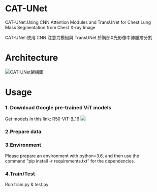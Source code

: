 # CAT-UNet
CAT-UNet:Using CNN Attention Modules and TransUNet for Chest Lung Mass Segmentation from Chest X-ray Image

CAT-UNet:使用 CNN 注意力模組與 TransUNet 於胸部X光影像中肺腫瘤分割


# Architecture 
![CAT-UNet架構圖](https://user-images.githubusercontent.com/109962468/189515819-4d99263c-6f5f-4ab1-a03b-c9d0d9a84983.PNG)

# Usage
### 1. Download Google pre-trained ViT models ### 
Get models in this link: R50-ViT-B_16
![]([http://www.baidu.com/img/bdlogo.gif](https://console.cloud.google.com/storage/browser/vit_models;tab=objects?prefix=&forceOnObjectsSortingFiltering=false)) 

### 2.Prepare data ###

### 3.Environment ###
Please prepare an environment with python=3.6, and then use the command "pip install -r requirements.txt" for the dependencies.

### 4.Train/Test ###
Run train.py & test.py
